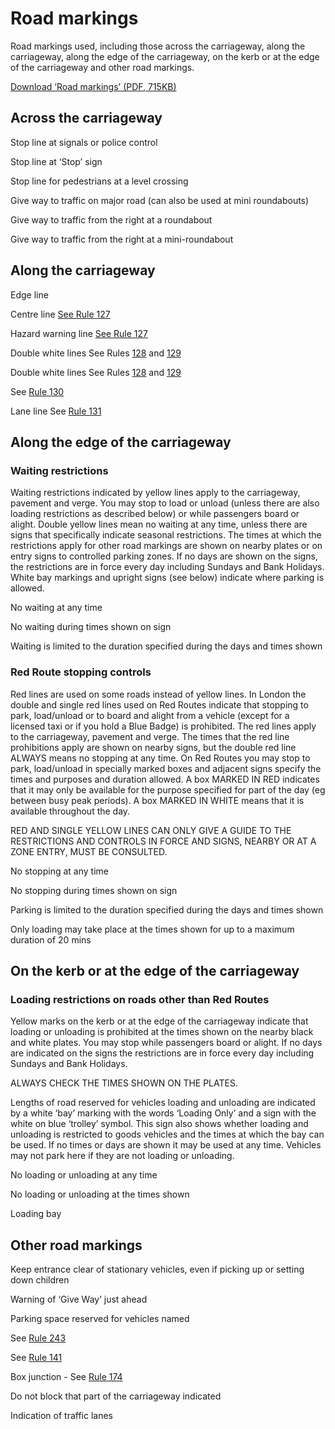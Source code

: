 
# Road markings

Road markings used, including those across the carriageway, along the carriageway, along the edge of the carriageway, on the kerb or at the edge of the carriageway and other road markings.

[Download ‘Road markings’ (PDF, 715KB)](https://assets.digital.cabinet-office.gov.uk/media/560aa6c7ed915d035900001a/the-highway-code-road-markings.pdf)

## Across the carriageway

 Stop line at signals or police control 

 Stop line at ‘Stop’ sign 

 Stop line for pedestrians at a level crossing 

 Give way to traffic on major road (can also be used at mini roundabouts) 

 Give way to traffic from the right at a roundabout 

 Give way to traffic from the right at a mini-roundabout 
## Along the carriageway

 Edge line 

Centre line [See Rule 127](general-rules-techniques-and-advice-for-all-drivers-and-riders-103-to-158.html#rule127)

Hazard warning line [See Rule 127](general-rules-techniques-and-advice-for-all-drivers-and-riders-103-to-158.html#rule127)

Double white lines See Rules [128](general-rules-techniques-and-advice-for-all-drivers-and-riders-103-to-158.html#rule128) and [129](general-rules-techniques-and-advice-for-all-drivers-and-riders-103-to-158.html#rule129)

Double white lines See Rules [128](general-rules-techniques-and-advice-for-all-drivers-and-riders-103-to-158.html#rule128) and [129](general-rules-techniques-and-advice-for-all-drivers-and-riders-103-to-158.html#rule129)

See [Rule 130](general-rules-techniques-and-advice-for-all-drivers-and-riders-103-to-158.html#rule130)

Lane line See [Rule 131](general-rules-techniques-and-advice-for-all-drivers-and-riders-103-to-158.html#rule131)

## Along the edge of the carriageway

### Waiting restrictions

Waiting restrictions indicated by yellow lines apply to the carriageway, pavement and verge. You may stop to load or unload (unless there are also loading restrictions as described below) or while passengers board or alight. Double yellow lines mean no waiting at any time, unless there are signs that specifically indicate seasonal restrictions. The times at which the restrictions apply for other road markings are shown on nearby plates or on entry signs to controlled parking zones. If no days are shown on the signs, the restrictions are in force every day including Sundays and Bank Holidays.
White bay markings and upright signs (see below) indicate where parking is allowed.

 No waiting at any time 

 No waiting during times shown on sign 

 Waiting is limited to the duration specified during the days and times shown 
### Red Route stopping controls

Red lines are used on some roads instead of yellow lines. In London the double and single red lines used on Red Routes indicate that stopping to park, load/unload or to board and alight from a vehicle (except for a licensed taxi or if you hold a Blue Badge) is prohibited. The red lines apply to the carriageway, pavement and verge. The times that the red line prohibitions apply are shown on nearby signs, but the double red line ALWAYS means no stopping at any time. On Red Routes you may stop to park, load/unload in specially marked boxes and adjacent signs specify the times and purposes and duration allowed. A box MARKED IN RED indicates that it may only be available for the purpose specified for part of the day (eg between busy peak periods). A box MARKED IN WHITE means that it is available throughout the day.

RED AND SINGLE YELLOW LINES CAN ONLY GIVE A GUIDE TO THE RESTRICTIONS AND CONTROLS IN FORCE AND SIGNS, NEARBY OR AT A ZONE ENTRY, MUST BE CONSULTED.

 No stopping at any time 

 No stopping during times shown on sign 

 Parking is limited to the duration specified during the days and times shown 

 Only loading may take place at the times shown for up to a maximum duration of 20 mins 
## On the kerb or at the edge of the carriageway

### Loading restrictions on roads other than Red Routes

Yellow marks on the kerb or at the edge of the carriageway indicate that loading or unloading is prohibited at the times shown on the nearby black and white plates. You may stop while passengers board or alight. If no days are indicated on the signs the restrictions are in force every day including Sundays and Bank Holidays.

ALWAYS CHECK THE TIMES SHOWN ON THE PLATES.

Lengths of road reserved for vehicles loading and unloading are indicated by a white ‘bay’ marking with the words ‘Loading Only’ and a sign with the white on blue ‘trolley’ symbol. This sign also shows whether loading and unloading is restricted to goods vehicles and the times at which the bay can be used. If no times or days are shown it may be used at any time. Vehicles may not park here if they are not loading or unloading.

 No loading or unloading at any time 

 No loading or unloading at the times shown 

 Loading bay 
## Other road markings

 Keep entrance clear of stationary vehicles, even if picking up or setting down children 

 Warning of ‘Give Way’ just ahead 

 Parking space reserved for vehicles named 

See [Rule 243](waiting-and-parking-238-to-252.html#rule243)

See [Rule 141](general-rules-techniques-and-advice-for-all-drivers-and-riders-103-to-158.html#rule141)

Box junction - See [Rule 174](using-the-road-159-to-203.html#rule174)

 Do not block that part of the carriageway indicated 

 Indication of traffic lanes
